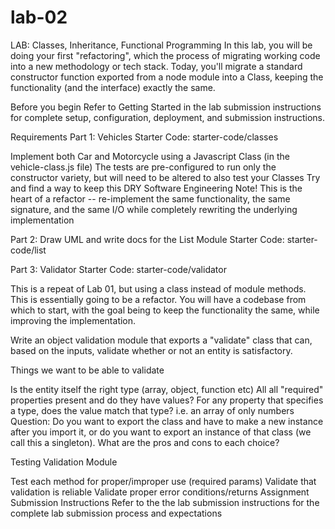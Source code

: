 # lab-02
LAB: Classes, Inheritance, Functional Programming
In this lab, you will be doing your first "refactoring", which the process of migrating working code into a new methodology or tech stack. Today, you'll migrate a standard constructor function exported from a node module into a Class, keeping the functionality (and the interface) exactly the same.

Before you begin
Refer to Getting Started in the lab submission instructions for complete setup, configuration, deployment, and submission instructions.

Requirements
Part 1: Vehicles
Starter Code: starter-code/classes

Implement both Car and Motorcycle using a Javascript Class (in the vehicle-class.js file)
The tests are pre-configured to run only the constructor variety, but will need to be altered to also test your Classes
Try and find a way to keep this DRY
Software Engineering Note! This is the heart of a refactor -- re-implement the same functionality, the same signature, and the same I/O while completely rewriting the underlying implementation

Part 2: Draw UML and write docs for the List Module
Starter Code: starter-code/list

Part 3: Validator
Starter Code: starter-code/validator

This is a repeat of Lab 01, but using a class instead of module methods. This is essentially going to be a refactor. You will have a codebase from which to start, with the goal being to keep the functionality the same, while improving the implementation.

Write an object validation module that exports a "validate" class that can, based on the inputs, validate whether or not an entity is satisfactory.

Things we want to be able to validate

Is the entity itself the right type (array, object, function etc)
All all "required" properties present and do they have values?
For any property that specifies a type, does the value match that type?
i.e. an array of only numbers
Question: Do you want to export the class and have to make a new instance after you import it, or do you want to export an instance of that class (we call this a singleton). What are the pros and cons to each choice?

Testing
Validation Module

Test each method for proper/improper use (required params)
Validate that validation is reliable
Validate proper error conditions/returns
Assignment Submission Instructions
Refer to the the lab submission instructions for the complete lab submission process and expectations
